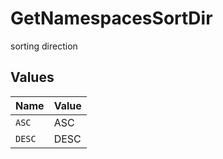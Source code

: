 # GetNamespacesSortDir

sorting direction


## Values

| Name   | Value  |
| ------ | ------ |
| `ASC`  | ASC    |
| `DESC` | DESC   |